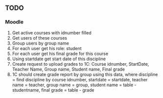 ## TODO

### Moodle
1. Get active courses with idnumber filled
2. Get users of these courses
3. Group users by group name
4. For each user get his role: student
5. For each user get his final grade for this course
6. Using startdate get start date of this discipline
7. Create request to upload grades to 1C: Course idnumber, StartDate, Teacher Name, Group name, Student name, Final grade
8. 1C should create grade report by group using this data, where discipline = find discipline by course idnumber, startdate = startdate, teacher name = teacher, group name = group, student name = table - studentname, final grade = table - grade